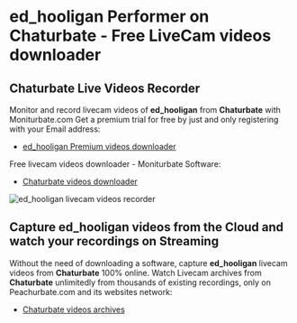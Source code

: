 # ed_hooligan Performer on Chaturbate - Free LiveCam videos downloader

## Chaturbate Live Videos Recorder

Monitor and record livecam videos of **ed_hooligan** from **Chaturbate** with Moniturbate.com
Get a premium trial for free by just and only registering with your Email address:
* [ed_hooligan Premium videos downloader](https://moniturbate.com/request-demo-licence-key.html)

Free livecam videos downloader - Moniturbate Software:
* [Chaturbate videos downloader](https://moniturbate.com/moniturbate-download-software.html)

![ed_hooligan livecam videos recorder](https://peachurnet.com/templates/moniturbate-software.png)


## Capture ed_hooligan videos from the Cloud and watch your recordings on Streaming

Without the need of downloading a software, capture **ed_hooligan** livecam videos from **Chaturbate** 100% online.
Watch Livecam archives from **Chaturbate** unlimitedly from thousands of existing recordings, only on Peachurbate.com and its websites network:
* [Chaturbate videos archives](https://peachurnet.com/)